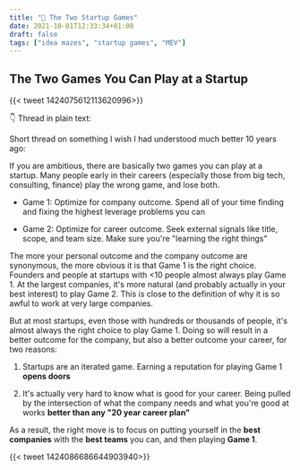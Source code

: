 ```yaml
---
title: "🧵 The Two Startup Games"
date: 2021-10-01T12:33:34+01:00
draft: false
tags: ["idea mazes", "startup games", "MEV"]
---
```


## The Two Games You Can Play at a Startup

{{< tweet 1424075612113620996>}}

👇 Thread in plain text:

Short thread on something I wish I had understood much better 10 years ago:

If you are ambitious, there are basically two games you can play at a startup. Many people early in their careers (especially those from big tech, consulting, finance) play the wrong game, and lose both.

* Game 1: Optimize for company outcome. Spend all of your time finding and fixing the highest leverage problems you can

* Game 2: Optimize for career outcome. Seek external signals like title, scope, and team size. Make sure you're "learning the right things"

The more your personal outcome and the company outcome are synonymous, the more obvious it is that Game 1 is the right choice. Founders and people at startups with <10 people almost always play Game 1. At the largest companies, it's more natural (and probably actually in your best interest) to play Game 2. This is close to the definition of why it is so awful to work at very large companies.

But at most startups, even those with hundreds or thousands of people, it's almost always the right choice to play Game 1. Doing so will result in a better outcome for the company, but also a better outcome your career, for two reasons:

1. Startups are an iterated game. Earning a reputation for playing Game 1 **opens doors**

2. It's actually very hard to know what is good for your career. Being pulled by the intersection of what the company needs and what you're good at works **better than any "20 year career plan"**

As a result, the right move is to focus on putting yourself in the **best companies** with the **best teams** you can, and then playing **Game 1**.

{{< tweet 1424086686644903940>}}
